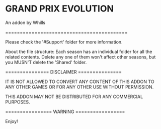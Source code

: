 ﻿# GRAND PRIX EVOLUTION
An addon by Whills	

==========================================

Please check the '#Support' folder for more information.

About the file structure: Each season has an individual folder for all the related contents. Delete any one of them won't affect other seasons, but you MUSN'T delete the 'Shared' folder.

=============== DISCLAIMER ===============

IT IS NOT ALLOWED TO CONVERT ANY CONTENT OF THIS ADDON TO ANY OTHER GAMES OR FOR ANY OTHER USE WITHOUT PERMISSION. 

THIS ADDON MAY NOT BE DISTRIBUTED FOR ANY COMMERCIAL PURPOSES.

================ WARNING =================

Enjoy!
